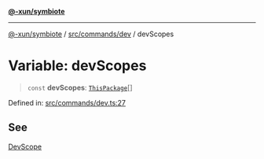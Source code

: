 [**@-xun/symbiote**](../../../../README.md)

***

[@-xun/symbiote](../../../../README.md) / [src/commands/dev](../README.md) / devScopes

# Variable: devScopes

> `const` **devScopes**: [`ThisPackage`](../../../configure/enumerations/ThisPackageGlobalScope.md#thispackage)[]

Defined in: [src/commands/dev.ts:27](https://github.com/Xunnamius/symbiote/blob/16e65ca9568c2c290d9cbc170fcee40ca3a63520/src/commands/dev.ts#L27)

## See

[DevScope](../../../configure/enumerations/ThisPackageGlobalScope.md)
